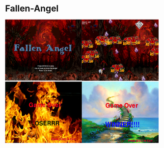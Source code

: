 # Fallen-Angel
<img src= "https://github.com/CWu7657/Fallen-Angel/blob/master/Game%20Plan/2.PNG" width = "250" height = "200"><img src= "https://github.com/CWu7657/Fallen-Angel/blob/master/Game%20Plan/3.PNG" width = "250" height = "200"><img src= "https://github.com/CWu7657/Fallen-Angel/blob/master/Game%20Plan/1.PNG" width = "250" height = "200"><img src= "https://github.com/CWu7657/Fallen-Angel/blob/master/Game%20Plan/4.PNG" width = "250" height = "200">
